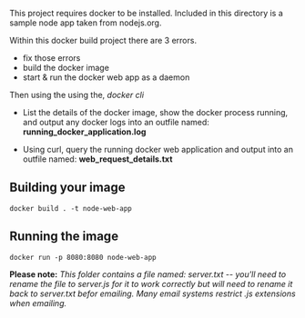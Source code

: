 This project requires docker to be installed. Included in this directory is a sample node app taken from nodejs.org. 

Within this docker build project there are 3 errors. 
- fix those errors
- build the docker image
- start & run the docker web app as a daemon

Then using the using the, *docker cli*
  
- List the details of the docker image, show the docker process running,  and output any docker logs into an outfile named: **running_docker_application.log**
  
- Using curl, query the running docker web application and output into an outfile named: **web_request_details.txt**

## Building your image
`docker build . -t node-web-app`

## Running the image
`docker run -p 8080:8080 node-web-app`

**Please note:** *This folder contains a file named: server.txt -- you'll need to rename the file to server.js for it to work correctly but will need to rename it back to server.txt befor emailing. Many email systems restrict .js extensions when emailing.*